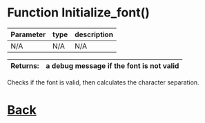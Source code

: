 # Function Initialize_font()

| Parameter   |  type   |              description                   |
|--           |       --|--                                          |
|   N/A      | N/A  |      N/A      |

| Returns:  | a debug message if the font is not valid |
|--         |                             --|

Checks if the font is valid, then calculates the character separation.

# [Back](https://github.com/Ced30/GML-GUI-Library-GGL-Documentation/blob/main/API/Common_Methods.md)
